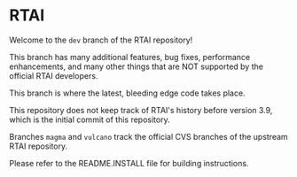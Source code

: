 RTAI
====

Welcome to the `dev` branch of the RTAI repository!

This branch has many additional features, bug fixes,
performance enhancements, and many other things that
are NOT supported by the official RTAI developers.

This branch is where the latest, bleeding edge code takes place.

This repository does not keep track of RTAI's history before
version 3.9, which is the initial commit of this repository.

Branches `magma` and `vulcano` track the official CVS
branches of the upstream RTAI repository.

Please refer to the README.INSTALL file for building instructions.
